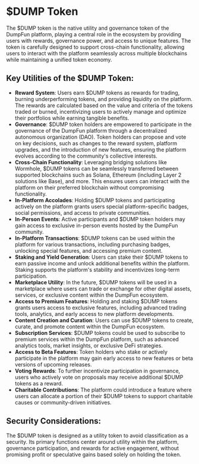 # $DUMP Token

The $DUMP token is the native utility and governance token of the DumpFun platform, playing a central role in the ecosystem by providing users with rewards, governance power, and access to unique features. The token is carefully designed to support cross-chain functionality, allowing users to interact with the platform seamlessly across multiple blockchains while maintaining a unified token economy.

## Key Utilities of the $DUMP Token:

- **Reward System**: Users earn $DUMP tokens as rewards for trading, burning underperforming tokens, and providing liquidity on the platform. The rewards are calculated based on the value and criteria of the tokens traded or burned, incentivizing users to actively manage and optimize their portfolios while earning tangible benefits.
- **Governance**: $DUMP token holders are empowered to participate in the governance of the DumpFun platform through a decentralized autonomous organization (DAO). Token holders can propose and vote on key decisions, such as changes to the reward system, platform upgrades, and the introduction of new features, ensuring the platform evolves according to the community's collective interests.
- **Cross-Chain Functionality**: Leveraging bridging solutions like Wormhole, $DUMP tokens can be seamlessly transferred between supported blockchains such as Solana, Ethereum (including Layer 2 solutions like Base), and more. This ensures users can interact with the platform on their preferred blockchain without compromising functionality.
- **In-Platform Accolades**: Holding $DUMP tokens and participating actively on the platform grants users special platform-specific badges, social permissions, and access to private communities.
- **In-Person Events**: Active participants and $DUMP token holders may gain access to exclusive in-person events hosted by the DumpFun community.
- **In-Platform Transactions**: $DUMP tokens can be used within the platform for various transactions, including purchasing badges, unlocking special features, and accessing premium content.
- **Staking and Yield Generation**: Users can stake their $DUMP tokens to earn passive income and unlock additional benefits within the platform. Staking supports the platform's stability and incentivizes long-term participation.
- **Marketplace Utility**: In the future, $DUMP tokens will be used in a marketplace where users can trade or exchange for other digital assets, services, or exclusive content within the DumpFun ecosystem.
- **Access to Premium Features**: Holding and staking $DUMP tokens grants users access to exclusive features, including advanced trading tools, analytics, and early access to new platform developments.
- **Content Creation and Curation**: Users can use $DUMP tokens to create, curate, and promote content within the DumpFun ecosystem.
- **Subscription Services**: $DUMP tokens could be used to subscribe to premium services within the DumpFun platform, such as advanced analytics tools, market insights, or exclusive DeFi strategies.
- **Access to Beta Features**: Token holders who stake or actively participate in the platform may gain early access to new features or beta versions of upcoming releases.
- **Voting Rewards**: To further incentivize participation in governance, users who actively vote on proposals may receive additional $DUMP tokens as a reward.
- **Charitable Contributions**: The platform could introduce a feature where users can allocate a portion of their $DUMP tokens to support charitable causes or community-driven initiatives.

## Security Considerations:
The $DUMP token is designed as a utility token to avoid classification as a security. Its primary functions center around utility within the platform, governance participation, and rewards for active engagement, without promising profit or speculative gains based solely on holding the token.
